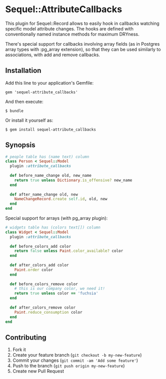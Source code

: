 # Sequel::AttributeCallbacks

This plugin for Sequel::Record allows to easily hook in callbacks watching 
specific model attribute changes. The hooks are defined with conventionally 
named instance methods for maximum DRYness.

There's special support for callbacks involving array fields (as in Postgres 
array types with :pg_array extension), so that they can be used similarly to 
associations, with add and remove callbacks.

## Installation

Add this line to your application's Gemfile:

    gem 'sequel-attribute_callbacks'

And then execute:

    $ bundle

Or install it yourself as:

    $ gem install sequel-attribute_callbacks

## Synopsis

```ruby
# people table has (name text) column
class Person < Sequel::Model
  plugin :attribute_callbacks
  
  def before_name_change old, new_name
    return true unless Dictionary.is_offensive? new_name
  end
  
  def after_name_change old, new
    NameChangeRecord.create self.id, old, new
  end
end
```

Special support for arrays (with pg_array plugin):

```ruby
# widgets table has (colors text[]) column
class Widget < Sequel::Model
  plugin :attribute_callbacks
  
  def before_colors_add color
    return false unless Paint.color_available? color
  end
  
  def after_colors_add color
    Paint.order color
  end
  
  def before_colors_remove color
    # this is our company color, we need it!
    return true unless color == 'fuchsia'
  end
  
  def after_colors_remove color
    Paint.reduce_consumption color
  end
end
```

## Contributing

1. Fork it
2. Create your feature branch (`git checkout -b my-new-feature`)
3. Commit your changes (`git commit -am 'Add some feature'`)
4. Push to the branch (`git push origin my-new-feature`)
5. Create new Pull Request
